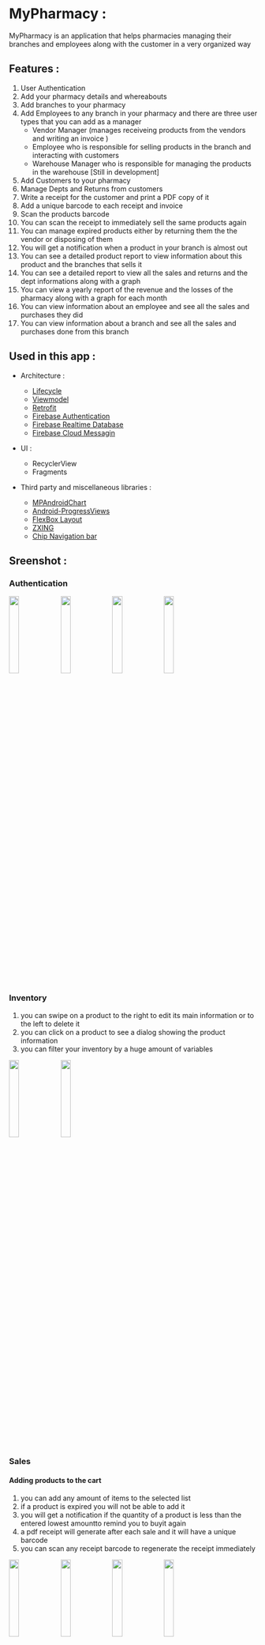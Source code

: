 # MyPharmacy :
MyPharmacy is an application that helps pharmacies managing their branches and employees along with the customer in a very organized way 

## Features :
1. User Authentication
2. Add your pharmacy details and whereabouts
3. Add branches to your pharmacy
4. Add Employees to any branch in your pharmacy and there are three user types that you can add as a manager 
    - Vendor Manager (manages receiveing products from the vendors and writing an invoice )
    - Employee who is responsible for selling products in the branch and interacting with customers
    - Warehouse Manager who is responsible for managing the products in the warehouse [Still in development]
5. Add Customers to your pharmacy
6. Manage Depts and Returns from customers
7. Write a receipt for the customer and print a PDF copy of it 
8. Add a unique barcode to each receipt and invoice 
9. Scan the products barcode 
10. You can scan the receipt to immediately sell the same products again
11. You can manage expired products either by returning them the the vendor or disposing of them
12. You will get a notification when a product in your branch is almost out 
13. You can see a detailed product report to view information about this product and the branches that sells it
14. You can see a detailed report to view all the sales and returns and the dept informations along with a graph
15. You can view a yearly report of the revenue and the losses of the pharmacy along with a graph for each month
16. You can view information about an employee and see all the sales and purchases they did
17. You can view information about a branch and see all the sales and purchases done from this branch

## Used in this app :
- Architecture :
	- [Lifecycle](https://developer.android.com/jetpack/androidx/releases/lifecycle)
	- [Viewmodel](https://developer.android.com/topic/libraries/architecture/viewmodel)
	- [Retrofit](https://square.github.io/retrofit/)
	- [Firebase Authentication](https://firebase.google.com/docs/auth)
	- [Firebase Realtime Database](https://firebase.google.com/docs/database)
	- [Firebase Cloud Messagin](https://firebase.google.com/docs/cloud-messaging)

- UI :
	- RecyclerView
	- Fragments

- Third party and miscellaneous libraries :
	- [MPAndroidChart](https://github.com/PhilJay/MPAndroidChart)
	- [Android-ProgressViews](https://github.com/zekapp/Android-ProgressViews)
	- [FlexBox Layout](https://github.com/google/flexbox-layout)
	- [ZXING](https://github.com/journeyapps/zxing-android-embedded)
	- [Chip Navigation bar](https://github.com/ismaeldivita/chip-navigation-bar)

## Sreenshot :
### Authentication
<p float="left">                                                                                        
<img src="https://user-images.githubusercontent.com/80918411/131255140-cd80241d-6009-452f-8493-8b8d2f54f64e.gif" width="20%">
<img src="https://user-images.githubusercontent.com/80918411/131254998-2aa23d01-a964-4e73-bda2-df2f5660485c.jpg" width="20%">
<img src="https://user-images.githubusercontent.com/80918411/131255022-069b3f2c-432b-46c4-b0a8-5f9ef99e0c1a.jpg" width="20%">
<img src="https://user-images.githubusercontent.com/80918411/131255029-03c07ce5-155a-494f-ad3a-6212fed97779.jpg" width="20%">
</p>
	
### Inventory 
1. you can swipe on a product to the right to edit its main information or to the left to delete it
2. you can click on a product to see a dialog showing the product information
3. you can filter your inventory by a huge amount of variables
<p float="left">                                                                                        
<img src="https://user-images.githubusercontent.com/80918411/131258820-7802a52f-87a9-49ac-a99b-c4fd3f8950f2.gif" width="20%">
<img src="https://user-images.githubusercontent.com/80918411/131258736-e41f4ecb-a9fd-41f7-90eb-c7f2a728efb1.jpg" width="20%">
</p>

### Sales
#### Adding products to the cart
1. you can add any amount of items to the selected list 
2. if a product is expired you will not be able to add it
3. you will get a notification if the quantity of a product is less than the entered lowest amountto remind you to buyit again
4. a pdf receipt will generate after each sale and it will have a unique barcode 
5. you can scan any receipt barcode to regenerate the receipt immediately
<p float="left">                                                                                        
<img src="https://user-images.githubusercontent.com/80918411/131258926-fad9af3d-6b06-4adf-8b5c-2fbd3935c633.jpg" width="20%">
<img src="https://user-images.githubusercontent.com/80918411/131258925-5c891e8f-6771-49cf-8257-ebf685fc4495.jpg" width="20%">
<img src="https://user-images.githubusercontent.com/80918411/131355475-eb5e9ce8-b8fa-44ff-bb71-d0b4dc6c74ce.jpg" width="20%">
<img src="https://user-images.githubusercontent.com/80918411/131289339-b9d8c366-5919-46c8-95d1-2d8218dbe5a2.png" width="20%">
<img src="https://user-images.githubusercontent.com/80918411/131289324-abee7a34-f358-4a30-aba6-2ddaf5fd8742.jpg" width="20%">
</p>

#### Setting the customer or adding a new one
1. when selling the products you can either assign the receipt to an existing customer or create a new one 
2. the customer can pay the entire amount or pay some of it and continue paying later
<p float="left">                                                                                        
<img src="https://user-images.githubusercontent.com/80918411/131258949-b76f6603-5e0f-44f2-89c9-982f190a9bb7.jpg" width="20%">
<img src="https://user-images.githubusercontent.com/80918411/131258950-786c80b0-78ba-4436-b6b0-ead337a9d238.jpg" width="20%">
<img src="https://user-images.githubusercontent.com/80918411/131258947-f0344922-6e04-400c-bc86-fdaeeda689bc.jpg" width="20%">
</p>

### Customers Informations :
<p float="left">                                                                                        
<img src="https://user-images.githubusercontent.com/80918411/131259731-5fb90c1f-4624-40b7-909a-40b112ee2245.jpg" width="20%">
<img src="https://user-images.githubusercontent.com/80918411/131259737-ffef649d-f7dc-4987-8a0e-62e15f864f59.jpg" width="20%">
<img src="https://user-images.githubusercontent.com/80918411/131259729-1bf702dc-6f9f-441b-b923-b2ff2e200113.jpg" width="20%">
<img src="https://user-images.githubusercontent.com/80918411/131259743-f69f9ad7-d634-4f93-bf7f-9fa4f00dd396.jpg" width="20%">
</p>

### Employee Information :
1. You can add a new employee and assign him/her to a branch and give him/her the premission you want
2. You can swipe right to edit the employee information of swipe left to deactivate the employee
3. You can filter the pharmacy employees
4. Click on an employee to see his/her information and the receipts they did
<p float="left">                                                                                        
<img src="https://user-images.githubusercontent.com/80918411/131299465-88b09d51-4be2-48da-9018-1ad4e12167cd.jpg" width="20%">
<img src="https://user-images.githubusercontent.com/80918411/131296082-f8c93065-8200-4e25-a681-57d3353937c7.jpg" width="20%">
<img src="https://user-images.githubusercontent.com/80918411/131296086-59cb07aa-8fe2-4ef0-a9b5-1d7ba83f96b1.jpg" width="20%">
<img src="https://user-images.githubusercontent.com/80918411/131296092-b6304bcd-39e2-40a7-9c87-46da0685d28e.jpg" width="20%">
<img src="https://user-images.githubusercontent.com/80918411/131296095-cb92547f-f7f0-4329-9578-f807de35929a.jpg" width="20%">
</p>

### Branches Information :
1. You can see all the branches and filter them
2. You can add a new branch 
3. You can swipe right to edit the branch information or swipe left to deactivate it
4. Click on a branch to see its information and its receipts
5. Filter receipts by setting a date range
<p float="left">                                                                                        
<img src="https://user-images.githubusercontent.com/80918411/131314033-bb4978fe-b8a6-4278-8575-eb394abed35c.jpg" width="20%">
<img src="https://user-images.githubusercontent.com/80918411/131314038-7df96c55-4e8e-42d7-a9bd-742239e6412d.jpg" width="20%">
<img src="https://user-images.githubusercontent.com/80918411/131314030-ed663b98-e3f7-44b5-b320-8a61d7eb0c22.jpg" width="20%">
</p>

### Vendors Information :
1. You can see all the vendors how have contracts with the pharmacy
2. You can add vendors
3. You can swipe right to edit the vendor information of swipe left to deactivate him/her
4. You can receive products from the vendor
5. You can click on a vendor to see his/her information along with the invoices they did
6. You can click on an invoice to see its information and its products
<p float="left">                                                                                        
<img src="https://user-images.githubusercontent.com/80918411/131356202-04ed2345-75ea-4c50-bcba-2211f1a05483.jpg" width="20%">
<img src="https://user-images.githubusercontent.com/80918411/131356207-45f87fd7-1fcf-48c4-a361-5260e6b21597.jpg" width="20%">
<img src="https://user-images.githubusercontent.com/80918411/131356213-2eb43a6d-b677-4bbb-8e4e-be4de4156781.jpg" width="20%">
<img src="https://user-images.githubusercontent.com/80918411/131356220-386f1622-b106-4782-91ef-40271d022f94.jpg" width="20%">
<img src="https://user-images.githubusercontent.com/80918411/131356223-e1b3736a-1355-4045-86f1-8215100d9664.jpg" width="20%">
<img src="https://user-images.githubusercontent.com/80918411/131356228-5c1d1b67-2250-4696-b663-d9f48ecba5de.jpg" width="20%">
</p>

